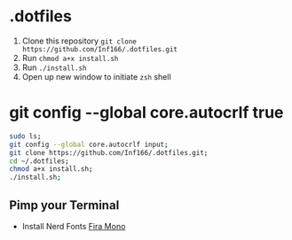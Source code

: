# .dotfiles

1. Clone this repository `git clone https://github.com/Inf166/.dotfiles.git`
2. Run `chmod a+x install.sh`
3. Run `./install.sh`
4. Open up new window to initiate `zsh` shell

# git config --global core.autocrlf true

```bash
sudo ls;
git config --global core.autocrlf input;
git clone https://github.com/Inf166/.dotfiles.git;
cd ~/.dotfiles;
chmod a+x install.sh;
./install.sh;
```

## Pimp your Terminal

- Install Nerd Fonts [Fira Mono](https://github.com/ryanoasis/nerd-fonts/releases/download/v2.3.3/FiraMono.zip)

